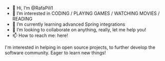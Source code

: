- 👋 Hi, I’m @RafaPili1
- 👀 I’m interested in CODING / PLAYING GAMES / WATCHING MOVIES / READING
- 🌱 I’m currently learning advanced Spring integrations
- 💞️ I’m looking to collaborate on anything, really, let me help you!
- 📫 How to reach me: here!

I'm interested in helping in open source projects, to further develop the software community. Eager to learn new things!
